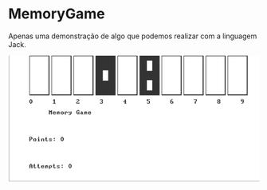 # MemoryGame

Apenas uma demonstração de algo que podemos realizar com a linguagem Jack.

![](tela.png)